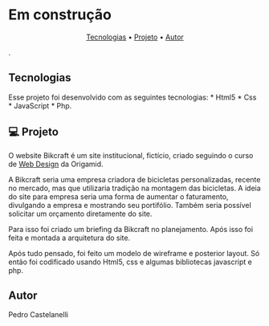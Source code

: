 # Em construção
<p align="center">
 <a href="#Tecnologias">Tecnologias</a> •
 <a href="#projeto">Projeto</a> • 
 <a href="#autor">Autor</a>
</p>.

<h2>Tecnologias </h2>
Esse projeto foi desenvolvido com as seguintes tecnologias:
* Html5
* Css
* JavaScript
* Php.

## 💻 Projeto
O website Bikcraft é um site institucional, fictício, criado seguindo o curso de [Web Design](https://www.origamid.com/curso/web-design-completo/) da Origamid.

A Bikcraft seria uma empresa criadora de bicicletas personalizadas, recente no mercado, mas que utilizaria tradição na montagem das bicicletas. A ideia do site para empresa seria uma forma de aumentar o faturamento, divulgando a empresa e mostrando seu portifólio. Também seria possível solicitar um orçamento diretamente do site.

Para isso foi criado um briefing da Bikcraft no planejamento. Após isso foi feita e montada a arquitetura do site.

Após tudo pensado, foi feito um modelo de wireframe e posterior layout. Só então foi codificado usando Html5, css e algumas bibliotecas javascript e php.

## Autor
Pedro Castelanelli
